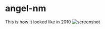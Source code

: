 # angel-nm

This is how it looked like in 2010
![screenshot](https://raw.githubusercontent.com/dvadell/angel-nm/master/html/screenshot.png)
